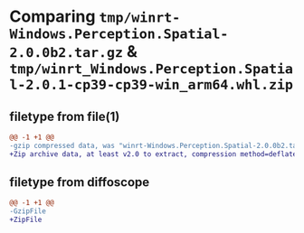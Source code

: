 # Comparing `tmp/winrt-Windows.Perception.Spatial-2.0.0b2.tar.gz` & `tmp/winrt_Windows.Perception.Spatial-2.0.1-cp39-cp39-win_arm64.whl.zip`

## filetype from file(1)

```diff
@@ -1 +1 @@
-gzip compressed data, was "winrt-Windows.Perception.Spatial-2.0.0b2.tar", last modified: Sat Dec  2 18:24:28 2023, max compression
+Zip archive data, at least v2.0 to extract, compression method=deflate
```

## filetype from diffoscope

```diff
@@ -1 +1 @@
-GzipFile
+ZipFile
```

